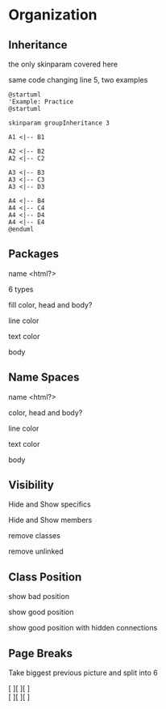 # Organization

## Inheritance

the only skinparam covered here

same code changing line 5, two examples

```
@startuml
'Example: Practice
@startuml

skinparam groupInheritance 3

A1 <|-- B1

A2 <|-- B2
A2 <|-- C2

A3 <|-- B3
A3 <|-- C3
A3 <|-- D3

A4 <|-- B4
A4 <|-- C4
A4 <|-- D4
A4 <|-- E4
@enduml
```

## Packages

name \<html?>

6 types

fill color, head and body?

line color

text color

body

## Name Spaces

name \<html?>

color, head and body?

line color

text color

body

## Visibility

Hide and Show specifics

Hide and Show members

remove classes

remove unlinked

## Class Position

show bad position

show good position

show good position with hidden connections

## Page Breaks

Take biggest previous picture and split into 6

\[ ]\[ ]\[ ]\
\[ ]\[ ]\[ ]
